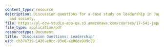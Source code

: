 ```yaml
---
content_type: resource
description: Discussion questions for a case study on leadership in Japanese politics
  and society.
file: https://ol-ocw-studio-app-qa.s3.amazonaws.com/courses/17-541-japanese-politics-and-society-fall-2008/cb3787391428e0cc93e6ee88da989c28_questions1.pdf
file_type: application/pdf
resourcetype: Document
title: 'Discussion Questions: Leadership'
uid: cb378739-1428-e0cc-93e6-ee88da989c28
---
```

